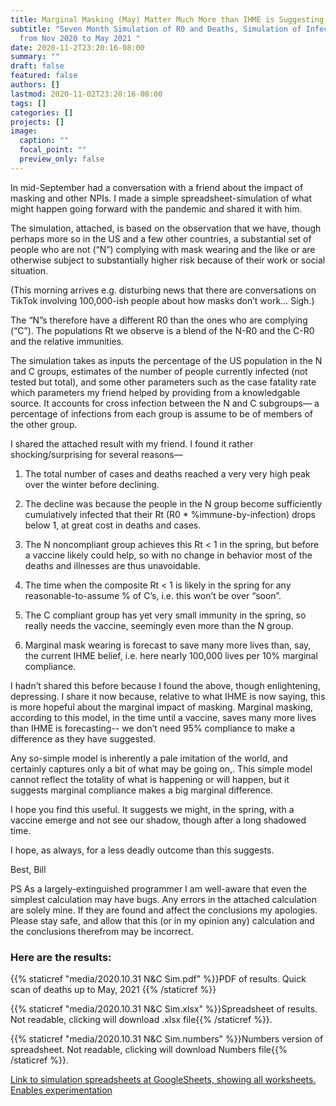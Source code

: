 ```yaml
---
title: Marginal Masking (May) Matter Much More than IHME is Suggesting
subtitle: "Seven Month Simulation of R0 and Deaths, Simulation of Infections
  from Nov 2020 to May 2021 "
date: 2020-11-2T23:20:16-08:00
summary: ""
draft: false
featured: false
authors: []
lastmod: 2020-11-02T23:20:16-08:00
tags: []
categories: []
projects: []
image:
  caption: ""
  focal_point: ""
  preview_only: false
---
```



In mid-September had a conversation with a friend about the impact of masking and other NPIs.
I made a simple spreadsheet-simulation of what might happen going forward
with the pandemic and shared it with him.

The simulation, attached, is based on the observation that we have,
though perhaps more so in the US and a few other countries,
a substantial set of people who are not (“N”) complying with mask wearing and the like
or are otherwise subject to substantially higher risk because of their work or social situation.

(This morning arrives e.g. disturbing news that there are conversations on TikTok involving 100,000-ish
people about how masks don’t work… Sigh.)

The “N”s therefore have a different R0 than the ones who are complying (“C”).
The populations Rt we observe is a blend of the N-R0 and the C-R0 and the relative immunities.

The simulation takes as inputs the percentage of the US population in the N and C groups,
estimates of the number of people currently infected (not tested but total),
and some other parameters such as the case fatality rate
which parameters my friend helped by providing from a knowledgable source.
It accounts for cross infection between the N and C subgroups—
a percentage of infections from each group is assume to be of members of the other group.

I shared the attached result with my friend. I found it rather shocking/surprising for several reasons—

1) The total number of cases and deaths reached a very very high peak over the winter before declining.

2) The decline was because the people in the N group become sufficiently cumulatively infected
that their Rt (R0 * %immune-by-infection) drops below 1, at great cost in deaths and cases.

3) The N noncompliant group achieves this Rt < 1 in the spring, but before a vaccine likely could help,
so with no change in behavior most of the deaths and illnesses are thus unavoidable.

4) The time when the composite Rt < 1 is likely in the spring for any reasonable-to-assume % of C’s,
i.e. this won’t be over “soon”.

5) The C compliant group has yet very small immunity in the spring, so really needs the vaccine,
seemingly even more than the N group.

6) Marginal mask wearing is forecast to save many more lives than, say, the current IHME belief,
i.e. here nearly 100,000 lives per 10% marginal compliance.

I hadn’t shared this before because I found the above, though enlightening, depressing.
I share it now because, relative to what IHME is now saying, this is more hopeful about the marginal impact of masking.
Marginal masking, according to this model, in the time until a vaccine, saves many more lives than IHME is forecasting--
we don’t need 95% compliance to make a difference as they have suggested.

Any so-simple model is inherently a pale imitation of the world, and certainly captures only a bit of what may be going on,.
This simple model cannot reflect the totality of what is happening or will happen,
but it suggests marginal compliance makes a big marginal difference.

I hope you find this useful. It suggests we might, in the spring, with a vaccine emerge and not see our shadow,
though after a long shadowed time.

I hope, as always, for a less deadly outcome than this suggests.

Best, Bill

PS As a largely-extinguished programmer I am well-aware that even the simplest calculation may have bugs.
Any errors in the attached calculation are solely mine. If they are found and affect the conclusions my apologies.
Please stay safe, and allow that this (or in my opinion any) calculation and the conclusions therefrom may be incorrect.

### Here are the results:
{{% staticref "media/2020.10.31 N&C Sim.pdf" %}}PDF of results. Quick scan of deaths up to May, 2021 {{% /staticref %}}

{{% staticref "media/2020.10.31 N&C Sim.xlsx" %}}Spreadsheet of results. Not readable, clicking will download .xlsx file{{% /staticref %}}.

{{% staticref "media/2020.10.31 N&C Sim.numbers" %}}Numbers version of spreadsheet. Not readable, clicking will download Numbers file{{% /staticref %}}.

[Link to simulation spreadsheets at GoogleSheets, showing all worksheets. Enables experimentation](https://docs.google.com/spreadsheets/d/1kmVfCwjZ5s_153_m6hIRoi71KHPnq_gG/edit#gid=349880428)
